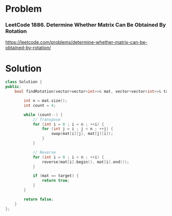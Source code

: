 
# Problem
### LeetCode 1886. Determine Whether Matrix Can Be Obtained By Rotation
https://leetcode.com/problems/determine-whether-matrix-can-be-obtained-by-rotation/

# Solution
```c++
class Solution {
public:
    bool findRotation(vector<vector<int>>& mat, vector<vector<int>>& target) {

        int n = mat.size();
        int count = 4;

        while (count--) {
            // Transpose
            for (int i = 0 ; i < n ; ++i) {
                for (int j = i ; j < n ; ++j) {
                    swap(mat[i][j], mat[j][i]);
                }
            }

            // Reverse
            for (int i = 0 ; i < n ; ++i) {
                reverse(mat[i].begin(), mat[i].end());
            }

            if (mat == target) {
                return true;
            }
        }

        return false;
    }
};
```
